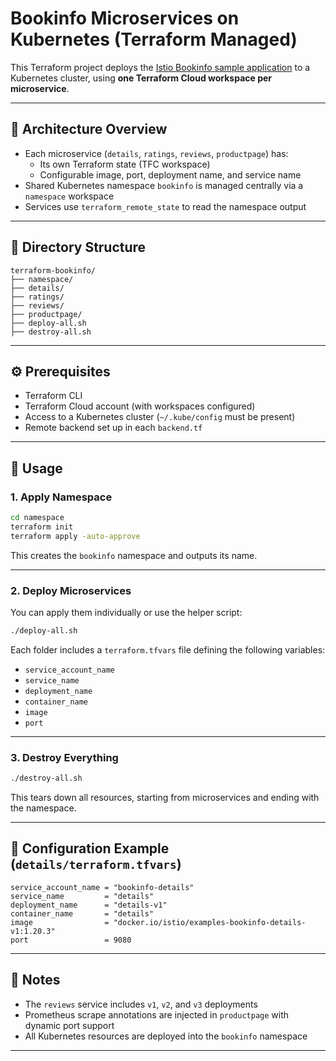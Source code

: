 
# Bookinfo Microservices on Kubernetes (Terraform Managed)

This Terraform project deploys the [Istio Bookinfo sample application](https://istio.io/latest/docs/examples/bookinfo/) to a Kubernetes cluster, using **one Terraform Cloud workspace per microservice**.

---

## 🧩 Architecture Overview

- Each microservice (`details`, `ratings`, `reviews`, `productpage`) has:
  - Its own Terraform state (TFC workspace)
  - Configurable image, port, deployment name, and service name
- Shared Kubernetes namespace `bookinfo` is managed centrally via a `namespace` workspace
- Services use `terraform_remote_state` to read the namespace output

---

## 📁 Directory Structure
```text
terraform-bookinfo/
├── namespace/
├── details/
├── ratings/
├── reviews/
├── productpage/
├── deploy-all.sh
├── destroy-all.sh 
````

---

## ⚙️ Prerequisites

- Terraform CLI
- Terraform Cloud account (with workspaces configured)
- Access to a Kubernetes cluster (`~/.kube/config` must be present)
- Remote backend set up in each `backend.tf`

---

## 🚀 Usage

### 1. Apply Namespace

```bash
cd namespace
terraform init
terraform apply -auto-approve
````

This creates the `bookinfo` namespace and outputs its name.

---

### 2. Deploy Microservices

You can apply them individually or use the helper script:

```bash
./deploy-all.sh
```

Each folder includes a `terraform.tfvars` file defining the following variables:

* `service_account_name`
* `service_name`
* `deployment_name`
* `container_name`
* `image`
* `port`

---

### 3. Destroy Everything

```bash
./destroy-all.sh
```

This tears down all resources, starting from microservices and ending with the namespace.

---

## 🔧 Configuration Example (`details/terraform.tfvars`)

```hcl
service_account_name = "bookinfo-details"
service_name         = "details"
deployment_name      = "details-v1"
container_name       = "details"
image                = "docker.io/istio/examples-bookinfo-details-v1:1.20.3"
port                 = 9080
```

---

## 📌 Notes

* The `reviews` service includes `v1`, `v2`, and `v3` deployments
* Prometheus scrape annotations are injected in `productpage` with dynamic port support
* All Kubernetes resources are deployed into the `bookinfo` namespace

---


